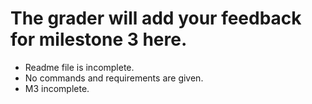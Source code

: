 # The grader will add your feedback for milestone 3 here.
* Readme file is incomplete. 
* No commands and requirements are given. 
* M3 incomplete. 
